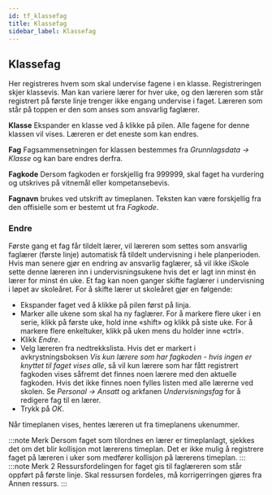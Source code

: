 ```yaml
---
id: tf_klassefag
title: Klassefag
sidebar_label: Klassefag
---
```


## Klassefag
Her registreres hvem som skal undervise fagene i en klasse. Registreringen skjer klassevis. Man kan variere lærer for hver uke, og den læreren som står registrert på første linje trenger ikke engang undervise i faget. Læreren som
står på toppen er den som anses som ansvarlig faglærer. 

**Klasse** Ekspander en klasse ved å klikke på pilen. Alle fagene for denne klassen vil vises. Læreren er det eneste som kan endres. 

**Fag** Fagsammensetningen for klassen bestemmes fra _Grunnlagsdata -> Klasse_ og kan bare endres derfra.

**Fagkode** Dersom fagkoden er forskjellig fra 999999, skal faget ha vurdering
og utskrives på vitnemål eller kompetansebevis.

**Fagnavn** brukes ved utskrift av timeplanen. Teksten kan være forskjellig
fra den offisielle som er bestemt ut fra _Fagkode_.


### Endre
Første gang et fag får tildelt lærer, vil læreren som settes som ansvarlig
faglærer (første linje) automatisk få tildelt undervisning i hele planperioden.
Hvis man senere gjør en endring av ansvarlig faglærer, så vil ikke iSkole sette
denne læreren inn i undervisningsukene hvis det er lagt inn minst én lærer
for minst én uke. Et fag kan noen ganger skifte faglærer i undervisning i
løpet av skoleåret. For å skifte lærer ut skoleåret gjør en følgende:
- Ekspander faget ved å klikke på pilen først på linja.
- Marker alle ukene som skal ha ny faglærer. For å markere flere uker i en serie, klikk på første uke, hold inne «shift» og klikk på siste uke. For å markere flere enkeltuker, klikk på uken mens du holder inne «ctrl».
- Klikk _Endre_.
- Velg læreren fra nedtrekkslista. Hvis det er markert i avkrystningsboksen _Vis kun lærere som har fagkoden - hvis ingen er knyttet til faget vises alle_, så vil kun lærere som har fått registrert fagkoden vises såfremt det finnes
noen lærere med den aktuelle fagkoden. Hvis det ikke finnes noen fylles listen med alle lærerne ved skolen. Se _Personal -> Ansatt_ og arkfanen _Undervisningsfag_ for å redigere fag til en lærer.
- Trykk på _OK_.

Når timeplanen vises, hentes læreren ut fra timeplanens ukenummer.

:::note Merk
Dersom faget som tilordnes en lærer er timeplanlagt, sjekkes det om det blir kollisjon mot lærerens timeplan. Det er ikke mulig å registrere faget på læreren i uker som medfører kollisjon på lærerens timeplan.
:::
:::note Merk 2
Ressursfordelingen for faget gis til faglæreren som står oppført på første linje. Skal ressursen fordeles, må korrigerringen gjøres fra Annen ressurs.
:::
